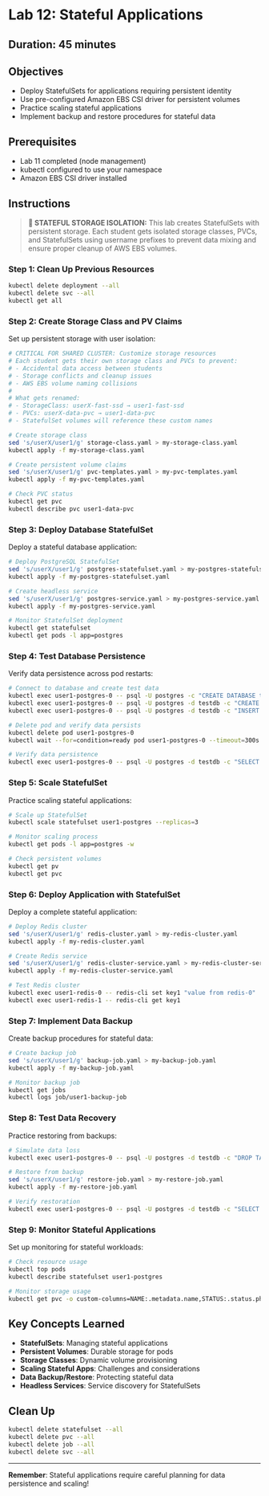 # Lab 12: Stateful Applications

## Duration: 45 minutes

## Objectives
- Deploy StatefulSets for applications requiring persistent identity
- Use pre-configured Amazon EBS CSI driver for persistent volumes
- Practice scaling stateful applications
- Implement backup and restore procedures for stateful data

## Prerequisites
- Lab 11 completed (node management)
- kubectl configured to use your namespace
- Amazon EBS CSI driver installed

## Instructions

> **💾 STATEFUL STORAGE ISOLATION:** This lab creates StatefulSets with persistent storage. Each student gets isolated storage classes, PVCs, and StatefulSets using username prefixes to prevent data mixing and ensure proper cleanup of AWS EBS volumes.

### Step 1: Clean Up Previous Resources
```bash
kubectl delete deployment --all
kubectl delete svc --all
kubectl get all
```

### Step 2: Create Storage Class and PV Claims
Set up persistent storage with user isolation:

```bash
# CRITICAL FOR SHARED CLUSTER: Customize storage resources
# Each student gets their own storage class and PVCs to prevent:
# - Accidental data access between students
# - Storage conflicts and cleanup issues
# - AWS EBS volume naming collisions
#
# What gets renamed:
# - StorageClass: userX-fast-ssd → user1-fast-ssd
# - PVCs: userX-data-pvc → user1-data-pvc
# - StatefulSet volumes will reference these custom names

# Create storage class
sed 's/userX/user1/g' storage-class.yaml > my-storage-class.yaml
kubectl apply -f my-storage-class.yaml

# Create persistent volume claims
sed 's/userX/user1/g' pvc-templates.yaml > my-pvc-templates.yaml
kubectl apply -f my-pvc-templates.yaml

# Check PVC status
kubectl get pvc
kubectl describe pvc user1-data-pvc
```

### Step 3: Deploy Database StatefulSet
Deploy a stateful database application:

```bash
# Deploy PostgreSQL StatefulSet
sed 's/userX/user1/g' postgres-statefulset.yaml > my-postgres-statefulset.yaml
kubectl apply -f my-postgres-statefulset.yaml

# Create headless service
sed 's/userX/user1/g' postgres-service.yaml > my-postgres-service.yaml
kubectl apply -f my-postgres-service.yaml

# Monitor StatefulSet deployment
kubectl get statefulset
kubectl get pods -l app=postgres
```

### Step 4: Test Database Persistence
Verify data persistence across pod restarts:

```bash
# Connect to database and create test data
kubectl exec user1-postgres-0 -- psql -U postgres -c "CREATE DATABASE testdb;"
kubectl exec user1-postgres-0 -- psql -U postgres -d testdb -c "CREATE TABLE users (id SERIAL PRIMARY KEY, name VARCHAR(50));"
kubectl exec user1-postgres-0 -- psql -U postgres -d testdb -c "INSERT INTO users (name) VALUES ('user1 test');"

# Delete pod and verify data persists
kubectl delete pod user1-postgres-0
kubectl wait --for=condition=ready pod user1-postgres-0 --timeout=300s

# Verify data persistence
kubectl exec user1-postgres-0 -- psql -U postgres -d testdb -c "SELECT * FROM users;"
```

### Step 5: Scale StatefulSet
Practice scaling stateful applications:

```bash
# Scale up StatefulSet
kubectl scale statefulset user1-postgres --replicas=3

# Monitor scaling process
kubectl get pods -l app=postgres -w

# Check persistent volumes
kubectl get pv
kubectl get pvc
```

### Step 6: Deploy Application with StatefulSet
Deploy a complete stateful application:

```bash
# Deploy Redis cluster
sed 's/userX/user1/g' redis-cluster.yaml > my-redis-cluster.yaml
kubectl apply -f my-redis-cluster.yaml

# Create Redis service
sed 's/userX/user1/g' redis-cluster-service.yaml > my-redis-cluster-service.yaml
kubectl apply -f my-redis-cluster-service.yaml

# Test Redis cluster
kubectl exec user1-redis-0 -- redis-cli set key1 "value from redis-0"
kubectl exec user1-redis-1 -- redis-cli get key1
```

### Step 7: Implement Data Backup
Create backup procedures for stateful data:

```bash
# Create backup job
sed 's/userX/user1/g' backup-job.yaml > my-backup-job.yaml
kubectl apply -f my-backup-job.yaml

# Monitor backup job
kubectl get jobs
kubectl logs job/user1-backup-job
```

### Step 8: Test Data Recovery
Practice restoring from backups:

```bash
# Simulate data loss
kubectl exec user1-postgres-0 -- psql -U postgres -d testdb -c "DROP TABLE users;"

# Restore from backup
sed 's/userX/user1/g' restore-job.yaml > my-restore-job.yaml
kubectl apply -f my-restore-job.yaml

# Verify restoration
kubectl exec user1-postgres-0 -- psql -U postgres -d testdb -c "SELECT * FROM users;"
```

### Step 9: Monitor Stateful Applications
Set up monitoring for stateful workloads:

```bash
# Check resource usage
kubectl top pods
kubectl describe statefulset user1-postgres

# Monitor storage usage
kubectl get pvc -o custom-columns=NAME:.metadata.name,STATUS:.status.phase,CAPACITY:.status.capacity.storage
```

## Key Concepts Learned
- **StatefulSets**: Managing stateful applications
- **Persistent Volumes**: Durable storage for pods
- **Storage Classes**: Dynamic volume provisioning
- **Scaling Stateful Apps**: Challenges and considerations
- **Data Backup/Restore**: Protecting stateful data
- **Headless Services**: Service discovery for StatefulSets

## Clean Up
```bash
kubectl delete statefulset --all
kubectl delete pvc --all
kubectl delete job --all
kubectl delete svc --all
```

---

**Remember**: Stateful applications require careful planning for data persistence and scaling!